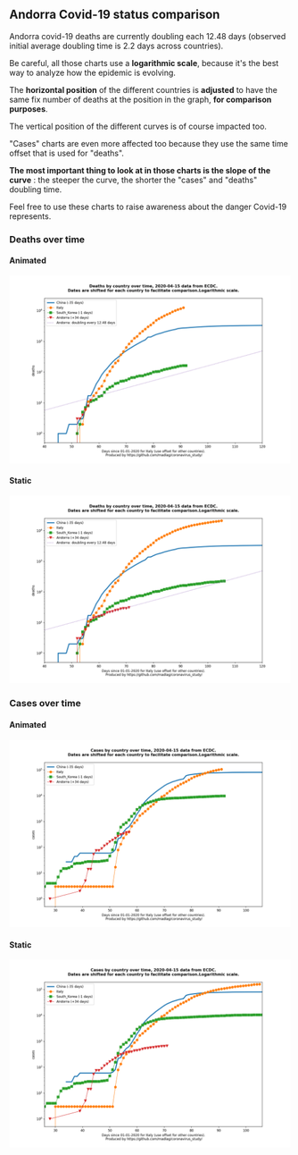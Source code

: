 ## Andorra Covid-19 status comparison 

Andorra covid-19 deaths are currently doubling each 12.48 days (observed initial average doubling time is 2.2 days across countries).



Be careful, all those charts use a **logarithmic scale**, because it's the best way to analyze how the epidemic is evolving.
 
The **horizontal position** of the different countries is **adjusted** to have the same fix number of deaths at the position in the graph, **for comparison purposes**.

The vertical position of the different curves is of course impacted too.

"Cases" charts are even more affected too because they use the same time offset that is used for "deaths".

**The most important thing to look at in those charts is the slope of the curve** : the steeper the curve, the shorter the "cases" and "deaths" doubling time.

Feel free to use these charts to raise awareness about the danger Covid-19 represents. 


 
### Deaths over time
 
#### Animated
![Andorra covid-19 deaths animated chart](https://raw.githubusercontent.com/madlag/coronavirus_study/master/notebooks/graphs/2020-04-15/countries/Andorra/2020-04-15_Andorra_deaths.gif "Andorra covid-19 deaths animated chart")   
 
#### Static
![Andorra covid-19 deaths static chart](https://raw.githubusercontent.com/madlag/coronavirus_study/master/notebooks/graphs/2020-04-15/countries/Andorra/2020-04-15_Andorra_deaths.png "Andorra covid-19 deaths static chart")   

 
### Cases over time
 
#### Animated
![Andorra covid-19 cases animated chart](https://raw.githubusercontent.com/madlag/coronavirus_study/master/notebooks/graphs/2020-04-15/countries/Andorra/2020-04-15_Andorra_cases.gif "Andorra covid-19 cases animated chart")   
 
#### Static
![Andorra covid-19 cases static chart](https://raw.githubusercontent.com/madlag/coronavirus_study/master/notebooks/graphs/2020-04-15/countries/Andorra/2020-04-15_Andorra_cases.png "Andorra covid-19 cases static chart")   

